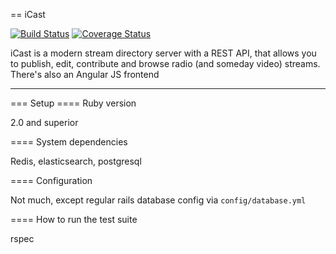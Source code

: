 == iCast

[![Build Status](https://travis-ci.org/elthariel/icast.png?branch=master)](https://travis-ci.org/elthariel/icast)
[![Coverage Status](https://coveralls.io/repos/elthariel/icast/badge.png?branch=master)](https://coveralls.io/r/elthariel/icast?branch=master)

iCast is a modern stream directory server with a REST API, that allows you to publish, edit, contribute and browse radio (and someday video) streams.
There's also an Angular JS frontend

----

=== Setup
==== Ruby version

2.0 and superior

==== System dependencies

Redis, elasticsearch, postgresql

==== Configuration

Not much, except regular rails database config via `config/database.yml`

==== How to run the test suite

rspec

